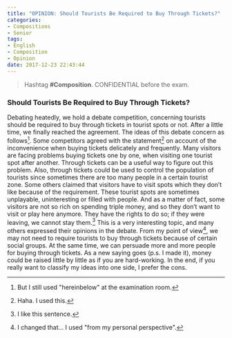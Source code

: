 ```yaml
---
title: "OPINION: Should Tourists Be Required to Buy Through Tickets?"
categories:
- Compositions
- Senior
tags:
- English
- Composition
- Opinion
date: 2017-12-23 22:43:44
---
```


> Hashtag **#Composition**. CONFIDENTIAL before the exam.

### Should Tourists Be Required to Buy Through Tickets?

Debating heatedly, we hold a debate competition, concerning tourists should be required to buy through tickets in tourist spots or not. After a little time, we finally reached the agreement. The ideas of this debate concern as follows[^1].
Some competitors agreed with the statement[^2] on account of the inconvenience when buying tickets delicately and frequently. Many visitors are facing problems buying tickets one by one, when visiting one tourist spot after another. Through tickets can be a useful way to figure out this problem. Also, through tickets could be used to control the population of tourists since sometimes there are too many people in a certain tourist zone.
Some others claimed that visitors have to visit spots which they don’t like because of the requirement. These tourist spots are sometimes unplayable, uninteresting or filled with people. And as a matter of fact, some visitors are not so rich on spending triple money, and so they don’t want to visit or play here anymore. They have the rights to do so; if they were leaving, we cannot stay them.[^4]
This is a very interesting topic, and many others expressed their opinions in the debate. From my point of view[^3], we may not need to require tourists to buy through tickets because of certain social groups. At the same time, we can persuade more and more people for buying through tickets. As a new saying goes (p.s. I made it), money could be raised little by little as if you are hard-working.
In the end, if you really want to classify my ideas into one side, I prefer the cons.

[^1]: But I still used "hereinbelow" at the examination room.
[^2]: Haha. I used this.
[^3]: I changed that... I used "from my personal perspective".
[^4]: I like this sentence.